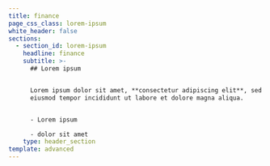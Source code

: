 ```yaml
---
title: finance
page_css_class: lorem-ipsum
white_header: false
sections:
  - section_id: lorem-ipsum
    headline: finance
    subtitle: >-
      ## Lorem ipsum


      Lorem ipsum dolor sit amet, **consectetur adipiscing elit**, sed do
      eiusmod tempor incididunt ut labore et dolore magna aliqua.


      - Lorem ipsum

      - dolor sit amet
    type: header_section
template: advanced
---
```

